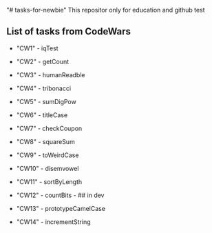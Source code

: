 "# tasks-for-newbie" 
This repositor only for education and github test


## List of tasks from CodeWars 

- "CW1" - iqTest
- "CW2" - getCount
- "CW3" - humanReadble
- "CW4" - tribonacci
- "CW5" - sumDigPow
- "CW6" - titleCase
- "CW7" - checkCoupon
- "CW8" - squareSum
- "CW9" - toWeirdCase 

- "CW10" - disemvowel
- "CW11" - sortByLength 
- "CW12" - countBits - ## in dev
- "CW13" - prototypeCamelCase
- "CW14" - incrementString
